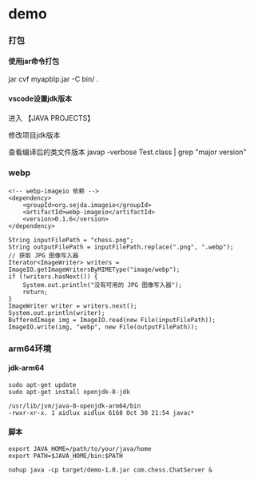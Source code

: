 # demo

### 打包

####  使用jar命令打包

jar cvf myapblp.jar -C bin/ .

#### vscode设置jdk版本

进入 【JAVA PROJECTS】

修改项目jdk版本

查看编译后的类文件版本
javap -verbose Test.class | grep "major version"

### webp
```
<!-- webp-imageio 依赖 -->
<dependency>
    <groupId>org.sejda.imageio</groupId>
    <artifactId>webp-imageio</artifactId>
    <version>0.1.6</version>
</dependency>
```

```
String inputFilePath = "chess.png";
String outputFilePath = inputFilePath.replace(".png", ".webp");
// 获取 JPG 图像写入器
Iterator<ImageWriter> writers = ImageIO.getImageWritersByMIMEType("image/webp");
if (!writers.hasNext()) {
    System.out.println("没有可用的 JPG 图像写入器");
    return;
}
ImageWriter writer = writers.next();
System.out.println(writer);
BufferedImage img = ImageIO.read(new File(inputFilePath));
ImageIO.write(img, "webp", new File(outputFilePath));

```

### arm64环境

#### jdk-arm64

```
sudo apt-get update
sudo apt-get install openjdk-8-jdk
```

```
/usr/lib/jvm/java-8-openjdk-arm64/bin
-rwxr-xr-x. 1 aidlux aidlux 6168 Oct 30 21:54 javac*
```



#### 脚本

```
export JAVA_HOME=/path/to/your/java/home
export PATH=$JAVA_HOME/bin:$PATH

nohup java -cp target/demo-1.0.jar com.chess.ChatServer &
```


